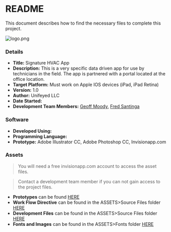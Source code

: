 # README #

This document describes how to find the necessary files to complete this project.

![logo.png](https://bitbucket.org/repo/G9KdBy/images/4233656408-logo.png)

### Details ###

* __Title:__ Signature HVAC App
* __Description:__  This is a very specific data driven app for use by technicians in the field.  The app is partnered with a portal located at the office location.
* __Target Platform:__ Must work on Apple IOS devices (iPad, iPad Retina)
* __Version:__ 1.0
* __Author:__ Unifeyed LLC
* __Date Started:__ 
* __Development Team Members:__ [Geoff Moody](mailto:gmoody@unifeyed.com), [Fred Santinga](mailto:fsantinga@unifeyed.com)

### Software ###

* __Developed Using:__ 
* __Programming Language:__ 
* __Prototype:__ Adobe Illustrator CC, Adobe Photoshop CC, Invisionapp.com

### Assets ###

>You will need a free invisionapp.com account to access the asset files. 

>Contact a development team member if you can not gain access to the project files.

* __Prototypes__ can be found [HERE](https://invis.io/RSTJFT4N)
* __Work Flow Directive__ can be found in the ASSETS>Source Files folder [HERE](https://projects.invisionapp.com/d/main#/projects/471341/assets)
* __Development Files__ can be found in the ASSETS>Source Files folder [HERE](https://projects.invisionapp.com/d/main#/projects/471341/assets)
* __Fonts and Images__ can be found in the ASSETS>Fonts folder [HERE](https://projects.invisionapp.com/d/main#/projects/471341/assets)